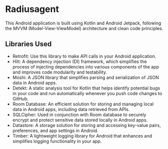 # Radiusagent

This Android application is built using Kotlin and Android Jetpack, following the MVVM (Model-View-ViewModel) architecture and clean code principles.

## Libraries Used

- Retrofit: Use this library to make API calls in your Android application.
- Hilt: A dependency injection (DI) framework, which simplifies the process of injecting dependencies into various components of the app and improves code modularity and testability.
- Moshi: A JSON library that simplifies parsing and serialization of JSON data in Android apps.
- Detekt: A static analysis tool for Kotlin that helps identify potential bugs in your code and run automatically whenever you push code changes to GitHub.
- Room Database: An efficient solution for storing and managing local data in Android apps, including data retrieved from APIs.
- SQLCipher: Used in conjunction with Room database to securely encrypt and protect sensitive data stored locally in Android apps.
- Datastore: A storage solution for storing and accessing key-value pairs, preferences, and app settings in Android.
- Timber: A lightweight logging library for Android that enhances and simplifies logging functionality in your app.
